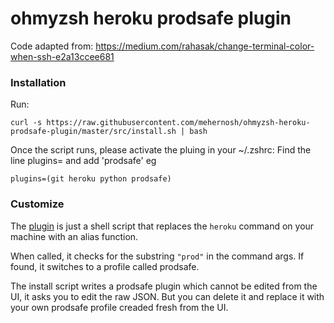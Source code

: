 # ohmyzsh heroku prodsafe plugin

Code adapted from: https://medium.com/rahasak/change-terminal-color-when-ssh-e2a13ccee681

### Installation

Run:
```
curl -s https://raw.githubusercontent.com/mehernosh/ohmyzsh-heroku-prodsafe-plugin/master/src/install.sh | bash
```
Once the script runs, please activate the pluing in your ~/.zshrc:
Find the line plugins= and add 'prodsafe' eg

```
plugins=(git heroku python prodsafe)
```

### Customize

The [plugin](blob/master/src/plugin/prodsafe.plugin.zsh) is just a shell script that replaces the `heroku` command on your machine with an alias function.

When called, it checks for the substring `"prod"` in the command args. If found, it switches to a profile called prodsafe.

The install script writes a prodsafe plugin which cannot be edited from the UI, it asks you to edit the raw JSON. But you can delete it and replace it with your own prodsafe profile creaded fresh from the UI.

